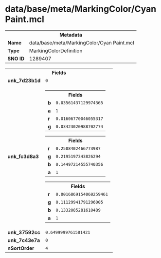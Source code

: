 <h1>data/base/meta/MarkingColor/Cyan Paint.mcl</h1><table><tr><th colspan="100%">Metadata</th></tr><tr><td><b>Name</b></td><td>data/base/meta/MarkingColor/Cyan Paint.mcl</td></tr><tr><td><b>Type</b></td><td>MarkingColorDefinition</td></tr><tr><td><b>SNO ID</b></td><td>1289407</td></tr></table>

<table><tr><th colspan="100%">Fields</th></tr><tr><td><b>unk_7d23b1d</b></td><td><code>0</code></td></tr><tr><td><b>unk_fc3d8a3</b></td><td><table><tr><th colspan="100%">Fields</th></tr><tr><td><b>b</b></td><td><code>0.03561437129974365</code></td></tr><tr><td><b>a</b></td><td><code>1</code></td></tr><tr><td><b>r</b></td><td><code>0.01606770046055317</code></td></tr><tr><td><b>g</b></td><td><code>0.03423020988702774</code></td></tr></table>


<table><tr><th colspan="100%">Fields</th></tr><tr><td><b>r</b></td><td><code>0.2508402466773987</code></td></tr><tr><td><b>g</b></td><td><code>0.2195197343826294</code></td></tr><tr><td><b>b</b></td><td><code>0.14497214555740356</code></td></tr><tr><td><b>a</b></td><td><code>1</code></td></tr></table>


<table><tr><th colspan="100%">Fields</th></tr><tr><td><b>r</b></td><td><code>0.0016869154060259461</code></td></tr><tr><td><b>g</b></td><td><code>0.11129941791296005</code></td></tr><tr><td><b>b</b></td><td><code>0.1332085281610489</code></td></tr><tr><td><b>a</b></td><td><code>1</code></td></tr></table>


</td></tr><tr><td><b>unk_37592cc</b></td><td><code>0.6499999761581421</code></td></tr><tr><td><b>unk_7c43e7a</b></td><td><code>0</code></td></tr><tr><td><b>nSortOrder</b></td><td><code>4</code></td></tr></table>

